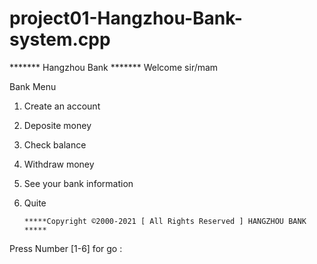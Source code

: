 # project01-Hangzhou-Bank-system.cpp
 *******  Hangzhou Bank  *******
 Welcome sir/mam  

Bank Menu

 1. Create an account 
  
 2. Deposite money 
  
 3. Check balance  
   
 4. Withdraw money 
  
 5. See your bank information 
 
 6. Quite 


        *****Copyright ©2000-2021 [ All Rights Reserved ] HANGZHOU BANK *****
 Press Number [1-6] for go :
